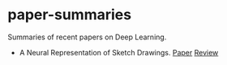 # paper-summaries
Summaries of recent papers on Deep Learning.

* A Neural Representation of Sketch Drawings. [Paper](https://arxiv.org/pdf/1704.03477.pdf) [Review](https://github.com/akileshbadrinaaraayanan/paper-summaries/blob/master/neural-representation-sketch-drawings.md)
